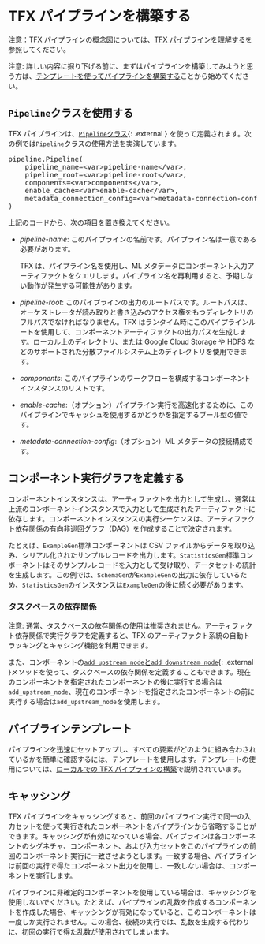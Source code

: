# TFX パイプラインを構築する

注意：TFX パイプラインの概念図については、[TFX パイプラインを理解する](understanding_tfx_pipelines)を参照してください。

注意: 詳しい内容に掘り下げる前に、まずはパイプラインを構築してみようと思う方は、[テンプレートを使ってパイプラインを構築する](#build_a_pipeline_using_a_template)ことから始めてください。

## `Pipeline`クラスを使用する

TFX パイプラインは、[`Pipeline`クラス](https://github.com/tensorflow/tfx/blob/master/tfx/orchestration/pipeline.py){: .external } を使って定義されます。次の例では`Pipeline`クラスの使用方法を実演しています。

<pre class="devsite-click-to-copy prettyprint">pipeline.Pipeline(
    pipeline_name=&lt;var&gt;pipeline-name&lt;/var&gt;,
    pipeline_root=&lt;var&gt;pipeline-root&lt;/var&gt;,
    components=&lt;var&gt;components&lt;/var&gt;,
    enable_cache=&lt;var&gt;enable-cache&lt;/var&gt;,
    metadata_connection_config=&lt;var&gt;metadata-connection-config&lt;/var&gt;,
)
</pre>

上記のコードから、次の項目を置き換えてください。

- <var>pipeline-name</var>: このパイプラインの名前です。パイプライン名は一意である必要があります。

    TFX は、パイプライン名を使用し、ML メタデータにコンポーネント入力アーティファクトをクエリします。パイプライン名を再利用すると、予期しない動作が発生する可能性があります。

- <var>pipeline-root</var>: このパイプラインの出力のルートパスです。ルートパスは、オーケストレータが読み取りと書き込みのアクセス権をもつディレクトリのフルパスでなければなりません。TFX はランタイム時にこのパイプラインルートを使用して、コンポーネントアーティファクトの出力パスを生成します。ローカル上のディレクトリ、または Google Cloud Storage や HDFS などのサポートされた分散ファイルシステム上のディレクトリを使用できます。

- <var>components</var>: このパイプラインのワークフローを構成するコンポーネントインスタンスのリストです。

- <var>enable-cache</var>:（オプション）パイプライン実行を高速化するために、このパイプラインでキャッシュを使用するかどうかを指定するブール型の値です。

- <var>metadata-connection-config</var>:（オプション）ML メタデータの接続構成です。

## コンポーネント実行グラフを定義する

コンポーネントインスタンスは、アーティファクトを出力として生成し、通常は上流のコンポーネントインスタンスで入力として生成されたアーティファクトに依存します。コンポーネントインスタンスの実行シーケンスは、アーティファクト依存関係の有向非巡回グラフ（DAG）を作成することで決定されます。

たとえば、`ExampleGen`標準コンポーネントは CSV ファイルからデータを取り込み、シリアル化されたサンプルレコードを出力します。`StatisticsGen`標準コンポーネントはそのサンプルレコードを入力として受け取り、データセットの統計を生成します。この例では、`SchemaGen`が`ExampleGen`の出力に依存しているため、`StatisticsGen`のインスタンスは`ExampleGen`の後に続く必要があります。

### タスクベースの依存関係

注意: 通常、タスクベースの依存関係の使用は推奨されません。アーティファクト依存関係で実行グラフを定義すると、TFX のアーティファクト系統の自動トラッキングとキャシング機能を利用できます。

また、コンポーネントの[`add_upstream_node`と`add_downstream_node`](https://github.com/tensorflow/tfx/blob/master/tfx/components/base/base_node.py){: .external }メソッドを使って、タスクベースの依存関係を定義することもできます。現在のコンポーネントを指定されたコンポーネントの後に実行する場合は`add_upstream_node`、現在のコンポーネントを指定されたコンポーネントの前に実行する場合は`add_upstream_node`を使用します。

## パイプラインテンプレート

パイプラインを迅速にセットアップし、すべての要素がどのように組み合わされているかを簡単に確認するには、テンプレートを使用します。テンプレートの使用については、[ローカルでの TFX パイプラインの構築](build_local_pipeline)で説明されています。

## キャッシング

TFX パイプラインをキャッシングすると、前回のパイプライン実行で同一の入力セットを使って実行されたコンポーネントをパイプラインから省略することができます。キャッシングが有効になっている場合、パイプラインは各コンポーネントのシグネチャ、コンポーネント、および入力セットをこのパイプラインの前回のコンポーネント実行に一致させようとします。一致する場合、パイプラインは前回の実行で得たコンポーネント出力を使用し、一致しない場合は、コンポーネントを実行します。

パイプラインに非確定的コンポーネントを使用している場合は、キャッシングを使用しないでください。たとえば、パイプラインの乱数を作成するコンポーネントを作成した場合、キャッシングが有効になっていると、このコンポーネントは一度しか実行されません。この場合、後続の実行では、乱数を生成する代わりに、初回の実行で得た乱数が使用されてしまいます。
